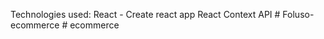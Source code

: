 Technologies used:
React - Create react app
React Context API
#   F o l u s o - e c o m m e r c e  
 # ecommerce
